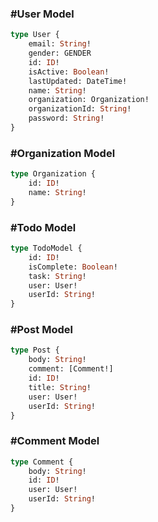 
### **#User Model**
```graphql
type User {
    email: String!
    gender: GENDER
    id: ID!
    isActive: Boolean!
    lastUpdated: DateTime!
    name: String!
    organization: Organization!
    organizationId: String!
    password: String!
}
```
### **#Organization Model**

```graphql
type Organization {
    id: ID!
    name: String!
}
```

### **#Todo Model**

```graphql
type TodoModel {
    id: ID!
    isComplete: Boolean!
    task: String!
    user: User!
    userId: String!
}
```

### **#Post Model**

```graphql
type Post {
    body: String!
    comment: [Comment!]
    id: ID!
    title: String!
    user: User!
    userId: String!
}
```
### **#Comment Model**

```graphql
type Comment {
    body: String!
    id: ID!
    user: User!
    userId: String!
}
```




